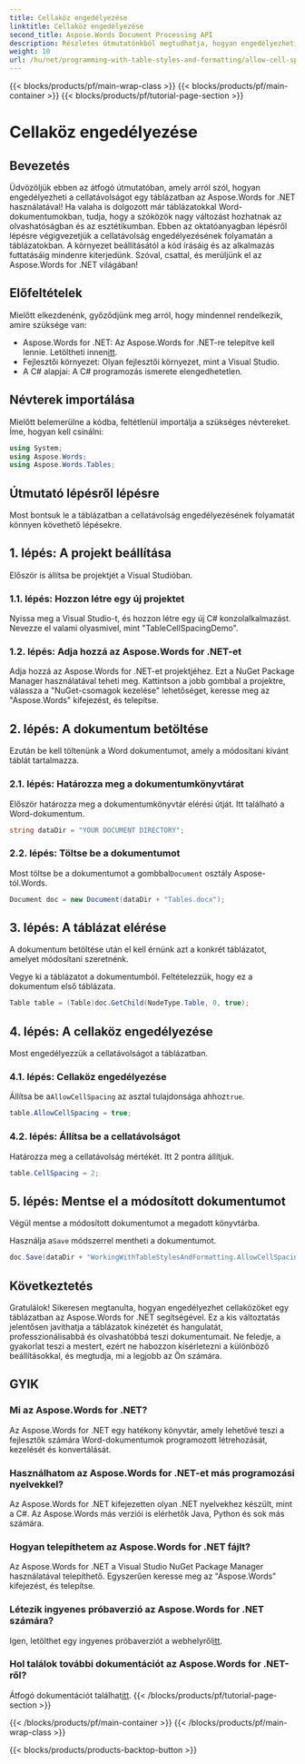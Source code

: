 ```yaml
---
title: Cellaköz engedélyezése
linktitle: Cellaköz engedélyezése
second_title: Aspose.Words Document Processing API
description: Részletes útmutatónkból megtudhatja, hogyan engedélyezheti a cellaközöket egy táblázatban az Aspose.Words for .NET használatával. Tökéletes azoknak a fejlesztőknek, akik szeretnék javítani a Word-dokumentumformázásukat.
weight: 10
url: /hu/net/programming-with-table-styles-and-formatting/allow-cell-spacing/
---
```


{{< blocks/products/pf/main-wrap-class >}}
{{< blocks/products/pf/main-container >}}
{{< blocks/products/pf/tutorial-page-section >}}

# Cellaköz engedélyezése

## Bevezetés

Üdvözöljük ebben az átfogó útmutatóban, amely arról szól, hogyan engedélyezheti a cellatávolságot egy táblázatban az Aspose.Words for .NET használatával! Ha valaha is dolgozott már táblázatokkal Word-dokumentumokban, tudja, hogy a szóközök nagy változást hozhatnak az olvashatóságban és az esztétikumban. Ebben az oktatóanyagban lépésről lépésre végigvezetjük a cellatávolság engedélyezésének folyamatán a táblázatokban. A környezet beállításától a kód írásáig és az alkalmazás futtatásáig mindenre kiterjedünk. Szóval, csattal, és merüljünk el az Aspose.Words for .NET világában!

## Előfeltételek

Mielőtt elkezdenénk, győződjünk meg arról, hogy mindennel rendelkezik, amire szüksége van:

- Aspose.Words for .NET: Az Aspose.Words for .NET-re telepítve kell lennie. Letöltheti innen[itt](https://releases.aspose.com/words/net/).
- Fejlesztői környezet: Olyan fejlesztői környezet, mint a Visual Studio.
- A C# alapjai: A C# programozás ismerete elengedhetetlen.

## Névterek importálása

Mielőtt belemerülne a kódba, feltétlenül importálja a szükséges névtereket. Íme, hogyan kell csinálni:

```csharp
using System;
using Aspose.Words;
using Aspose.Words.Tables;
```

## Útmutató lépésről lépésre

Most bontsuk le a táblázatban a cellatávolság engedélyezésének folyamatát könnyen követhető lépésekre.

## 1. lépés: A projekt beállítása

Először is állítsa be projektjét a Visual Studióban.

### 1.1. lépés: Hozzon létre egy új projektet

Nyissa meg a Visual Studio-t, és hozzon létre egy új C# konzolalkalmazást. Nevezze el valami olyasmivel, mint "TableCellSpacingDemo".

### 1.2. lépés: Adja hozzá az Aspose.Words for .NET-et

Adja hozzá az Aspose.Words for .NET-et projektjéhez. Ezt a NuGet Package Manager használatával teheti meg. Kattintson a jobb gombbal a projektre, válassza a "NuGet-csomagok kezelése" lehetőséget, keresse meg az "Aspose.Words" kifejezést, és telepítse.

## 2. lépés: A dokumentum betöltése

Ezután be kell töltenünk a Word dokumentumot, amely a módosítani kívánt táblát tartalmazza.

### 2.1. lépés: Határozza meg a dokumentumkönyvtárat

Először határozza meg a dokumentumkönyvtár elérési útját. Itt található a Word-dokumentum.

```csharp
string dataDir = "YOUR DOCUMENT DIRECTORY";
```

### 2.2. lépés: Töltse be a dokumentumot

 Most töltse be a dokumentumot a gombbal`Document` osztály Aspose-tól.Words.

```csharp
Document doc = new Document(dataDir + "Tables.docx");
```

## 3. lépés: A táblázat elérése

A dokumentum betöltése után el kell érnünk azt a konkrét táblázatot, amelyet módosítani szeretnénk.

Vegye ki a táblázatot a dokumentumból. Feltételezzük, hogy ez a dokumentum első táblázata.

```csharp
Table table = (Table)doc.GetChild(NodeType.Table, 0, true);
```

## 4. lépés: A cellaköz engedélyezése

Most engedélyezzük a cellatávolságot a táblázatban.

### 4.1. lépés: Cellaköz engedélyezése

 Állítsa be a`AllowCellSpacing` az asztal tulajdonsága ahhoz`true`.

```csharp
table.AllowCellSpacing = true;
```

### 4.2. lépés: Állítsa be a cellatávolságot

Határozza meg a cellatávolság mértékét. Itt 2 pontra állítjuk.

```csharp
table.CellSpacing = 2;
```

## 5. lépés: Mentse el a módosított dokumentumot

Végül mentse a módosított dokumentumot a megadott könyvtárba.

 Használja a`Save` módszerrel mentheti a dokumentumot.

```csharp
doc.Save(dataDir + "WorkingWithTableStylesAndFormatting.AllowCellSpacing.docx");
```

## Következtetés

Gratulálok! Sikeresen megtanulta, hogyan engedélyezhet cellaközöket egy táblázatban az Aspose.Words for .NET segítségével. Ez a kis változtatás jelentősen javíthatja a táblázatok kinézetét és hangulatát, professzionálisabbá és olvashatóbbá teszi dokumentumait. Ne feledje, a gyakorlat teszi a mestert, ezért ne habozzon kísérletezni a különböző beállításokkal, és megtudja, mi a legjobb az Ön számára.

## GYIK

### Mi az Aspose.Words for .NET?

Az Aspose.Words for .NET egy hatékony könyvtár, amely lehetővé teszi a fejlesztők számára Word-dokumentumok programozott létrehozását, kezelését és konvertálását.

### Használhatom az Aspose.Words for .NET-et más programozási nyelvekkel?

Az Aspose.Words for .NET kifejezetten olyan .NET nyelvekhez készült, mint a C#. Az Aspose.Words más verziói is elérhetők Java, Python és sok más számára.

### Hogyan telepíthetem az Aspose.Words for .NET fájlt?

Az Aspose.Words for .NET a Visual Studio NuGet Package Manager használatával telepíthető. Egyszerűen keresse meg az "Aspose.Words" kifejezést, és telepítse.

### Létezik ingyenes próbaverzió az Aspose.Words for .NET számára?

 Igen, letölthet egy ingyenes próbaverziót a webhelyről[itt](https://releases.aspose.com/).

### Hol találok további dokumentációt az Aspose.Words for .NET-ről?

 Átfogó dokumentációt találhat[itt](https://reference.aspose.com/words/net/).
{{< /blocks/products/pf/tutorial-page-section >}}

{{< /blocks/products/pf/main-container >}}
{{< /blocks/products/pf/main-wrap-class >}}

{{< blocks/products/products-backtop-button >}}
